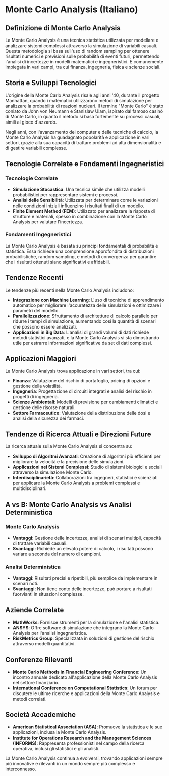 # Monte Carlo Analysis (Italiano)

## Definizione di Monte Carlo Analysis

La Monte Carlo Analysis è una tecnica statistica utilizzata per modellare e analizzare sistemi complessi attraverso la simulazione di variabili casuali. Questa metodologia si basa sull'uso di random sampling per ottenere risultati numerici e previsioni sulle probabilità di eventi futuri, permettendo l'analisi di incertezze in modelli matematici e ingegneristici. È comunemente impiegata in vari campi, tra cui finanza, ingegneria, fisica e scienze sociali.

## Storia e Sviluppi Tecnologici

L'origine della Monte Carlo Analysis risale agli anni '40, durante il progetto Manhattan, quando i matematici utilizzarono metodi di simulazione per analizzare la probabilità di reazioni nucleari. Il termine "Monte Carlo" è stato coniato da John von Neumann e Stanislaw Ulam, ispirato dal famoso casinò di Monte Carlo, in quanto il metodo si basa fortemente su processi casuali, simili al gioco d'azzardo.

Negli anni, con l'avanzamento dei computer e delle tecniche di calcolo, la Monte Carlo Analysis ha guadagnato popolarità e applicazione in vari settori, grazie alla sua capacità di trattare problemi ad alta dimensionalità e di gestire variabili complesse.

## Tecnologie Correlate e Fondamenti Ingegneristici

### Tecnologie Correlate

- **Simulazione Stocastica**: Una tecnica simile che utilizza modelli probabilistici per rappresentare sistemi e processi.
- **Analisi delle Sensibilità**: Utilizzata per determinare come le variazioni nelle condizioni iniziali influenzino i risultati finali di un modello.
- **Finite Element Method (FEM)**: Utilizzato per analizzare la risposta di strutture e materiali, spesso in combinazione con la Monte Carlo Analysis per valutare l'incertezza.

### Fondamenti Ingegneristici

La Monte Carlo Analysis è basata su principi fondamentali di probabilità e statistica. Essa richiede una comprensione approfondita di distribuzioni probabilistiche, random sampling, e metodi di convergenza per garantire che i risultati ottenuti siano significativi e affidabili.

## Tendenze Recenti

Le tendenze più recenti nella Monte Carlo Analysis includono:

- **Integrazione con Machine Learning**: L'uso di tecniche di apprendimento automatico per migliorare l'accuratezza delle simulazioni e ottimizzare i parametri del modello.
- **Parallelizzazione**: Sfruttamento di architetture di calcolo parallelo per ridurre i tempi di simulazione, aumentando così la quantità di scenari che possono essere analizzati.
- **Applicazioni in Big Data**: L'analisi di grandi volumi di dati richiede metodi statistici avanzati, e la Monte Carlo Analysis si sta dimostrando utile per estrarre informazioni significative da set di dati complessi.

## Applicazioni Maggiori

La Monte Carlo Analysis trova applicazione in vari settori, tra cui:

- **Finanza**: Valutazione del rischio di portafoglio, pricing di opzioni e gestione della volatilità.
- **Ingegneria**: Progettazione di circuiti integrati e analisi del rischio in progetti di ingegneria.
- **Scienze Ambientali**: Modelli di previsione per cambiamenti climatici e gestione delle risorse naturali.
- **Settore Farmaceutico**: Valutazione della distribuzione delle dosi e analisi della sicurezza dei farmaci.

## Tendenze di Ricerca Attuali e Direzioni Future

La ricerca attuale sulla Monte Carlo Analysis si concentra su:

- **Sviluppo di Algoritmi Avanzati**: Creazione di algoritmi più efficienti per migliorare la velocità e la precisione delle simulazioni.
- **Applicazioni nei Sistemi Complessi**: Studio di sistemi biologici e sociali attraverso la simulazione Monte Carlo.
- **Interdisciplinarietà**: Collaborazioni tra ingegneri, statistici e scienziati per applicare la Monte Carlo Analysis a problemi complessi e multidisciplinari.

## A vs B: Monte Carlo Analysis vs Analisi Deterministica

### Monte Carlo Analysis

- **Vantaggi**: Gestione delle incertezze, analisi di scenari multipli, capacità di trattare variabili casuali.
- **Svantaggi**: Richiede un elevato potere di calcolo, i risultati possono variare a seconda del numero di campioni.

### Analisi Deterministica

- **Vantaggi**: Risultati precisi e ripetibili, più semplice da implementare in scenari noti.
- **Svantaggi**: Non tiene conto delle incertezze, può portare a risultati fuorvianti in situazioni complesse.

## Aziende Correlate

- **MathWorks**: Fornisce strumenti per la simulazione e l'analisi statistica.
- **ANSYS**: Offre software di simulazione che integrano la Monte Carlo Analysis per l'analisi ingegneristica.
- **RiskMetrics Group**: Specializzata in soluzioni di gestione del rischio attraverso modelli quantitativi.

## Conferenze Rilevanti

- **Monte Carlo Methods in Financial Engineering Conference**: Un incontro annuale dedicato all'applicazione della Monte Carlo Analysis nel settore finanziario.
- **International Conference on Computational Statistics**: Un forum per discutere le ultime ricerche e applicazioni della Monte Carlo Analysis e metodi correlati.

## Società Accademiche

- **American Statistical Association (ASA)**: Promuove la statistica e le sue applicazioni, inclusa la Monte Carlo Analysis.
- **Institute for Operations Research and the Management Sciences (INFORMS)**: Rappresenta professionisti nel campo della ricerca operativa, inclusi gli statistici e gli analisti.

La Monte Carlo Analysis continua a evolversi, trovando applicazioni sempre più innovative e rilevanti in un mondo sempre più complesso e interconnesso.
